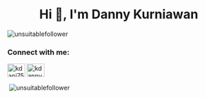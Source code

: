 <h1 align="center">Hi 👋, I'm Danny Kurniawan</h1>
<p align="left"> <img src="https://komarev.com/ghpvc/?username=unsuitablefollower&label=Profile%20views&color=fa820a&style=flat" alt="unsuitablefollower" /> </p>

<h3 align="left">Connect with me:</h3>
<p align="left">
<a href="https://twitter.com/9dk7527" target="blank"><img align="center" src="https://raw.githubusercontent.com/rahuldkjain/github-profile-readme-generator/master/src/images/icons/Social/twitter.svg" alt="kdani7527" height="30" width="40" /></a>
<a href="https://instagram.com/kdnny7527" target="blank"><img align="center" src="https://raw.githubusercontent.com/rahuldkjain/github-profile-readme-generator/master/src/images/icons/Social/instagram.svg" alt="kdanny7527" height="30" width="40" /></a>
</p>

<p>&nbsp;<img align="center" src="https://github-readme-stats.vercel.app/api?username=unsuitablefollower&show_icons=true&theme=tokyonight&locale=en" alt="unsuitablefollower" /></p>
